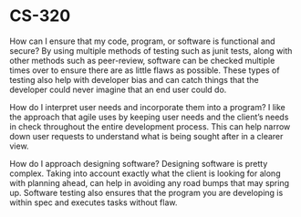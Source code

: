 # CS-320

How can I ensure that my code, program, or software is functional and secure?
By using multiple methods of testing such as junit tests, along with other methods such as peer-review, software can be checked multiple times over to ensure there are as little flaws as possible. These types of testing also help with developer bias and can catch things that the developer could never imagine that an end user could do.


How do I interpret user needs and incorporate them into a program?
I like the approach that agile uses by keeping user needs and the client’s needs in check throughout the entire development process. This can help narrow down user requests to understand what is being sought after in a clearer view. 


How do I approach designing software?
Designing software is pretty complex. Taking into account exactly what the client is looking for along with planning ahead, can help in avoiding any road bumps that may spring up. Software testing also ensures that the program you are developing is within spec and executes tasks without flaw.
